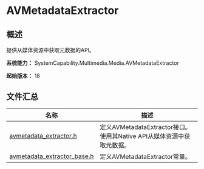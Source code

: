 # AVMetadataExtractor

## 概述

提供从媒体资源中获取元数据的API。

**系统能力：** SystemCapability.Multimedia.Media.AVMetadataExtractor

**起始版本：** 18
## 文件汇总

| 名称 | 描述 |
| -- | -- |
| [avmetadata_extractor.h](capi-avmetadata-extractor-h.md) | 定义AVMetadataExtractor接口。使用其Native API从媒体资源中获取元数据。 |
| [avmetadata_extractor_base.h](capi-avmetadata-extractor-base-h.md) | 定义AVMetadataExtractor常量。 |
